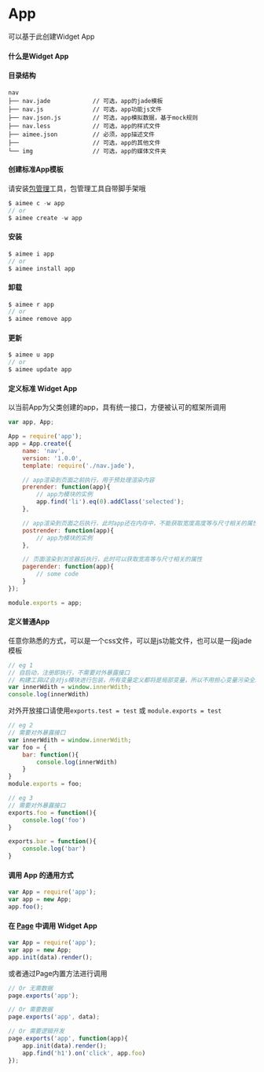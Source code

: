 # App
可以基于此创建Widget App

#### 什么是Widget App

#### 目录结构
```
nav
├── nav.jade            // 可选，app的jade模板
├── nav.js              // 可选，app功能js文件
├── nav.json.js         // 可选，app模拟数据，基于mock规则
├── nav.less            // 可选，app的样式文件
├── aimee.json          // 必须，app描述文件
├──                     // 可选，app的其他文件
└── img                 // 可选，app的媒体文件夹
```

#### 创建标准App模板
请安装[包管理](https://www.npmjs.com/package/aimee-cli)工具，包管理工具自带脚手架哦
```js
$ aimee c -w app
// or
$ aimee create -w app
```

#### 安装
```js
$ aimee i app
// or
$ aimee install app
```

#### 卸载
```js
$ aimee r app
// or
$ aimee remove app
```

#### 更新
```js
$ aimee u app
// or
$ aimee update app
```

#### 定义标准 Widget App
以当前App为父类创建的app，具有统一接口，方便被认可的框架所调用
```js
var app, App;

App = require('app');
app = App.create({
    name: 'nav',
    version: '1.0.0',
    template: require('./nav.jade'),

    // app渲染到页面之前执行，用于预处理渲染内容
    prerender: function(app){
        // app为模块的实例
        app.find('li').eq(0).addClass('selected');
    },

    // app渲染到页面之后执行，此时app还在内存中，不能获取宽度高度等与尺寸相关的属性
    postrender: function(app){
        // app为模块的实例
    },

    // 页面渲染到浏览器后执行，此时可以获取宽高等与尺寸相关的属性
    pagerender: function(app){
        // some code
    }
});

module.exports = app;
```

#### 定义普通App
任意你熟悉的方式，可以是一个css文件，可以是js功能文件，也可以是一段jade模板  
```js
// eg 1
// 自启动，注册即执行，不需要对外暴露接口
// 构建工具UZ会对js模块进行包装，所有变量定义都将是局部变量，所以不用担心变量污染全局
var innerWdith = window.innerWdith;
console.log(innerWdith)
```

对外开放接口请使用```exports.test = test``` 或 ```module.exports = test```
```js
// eg 2
// 需要对外暴露接口
var innerWdith = window.innerWdith;
var foo = {
    bar: function(){
        console.log(innerWdith)
    }
}
module.exports = foo;
```

```js
// eg 3
// 需要对外暴露接口
exports.foo = function(){
    console.log('foo')
}

exports.bar = function(){
    console.log('bar')
}
```


#### 调用 App 的通用方式
```js
var App = require('app');
var app = new App;
app.foo();
```

#### 在 [Page](http://aimee.ilinco.com/static/sage/?name=page&version=1.0.6#/app) 中调用 Widget App
```js
var App = require('app');
var app = new App;
app.init(data).render();
```
或者通过Page内置方法进行调用
```js
// Or 无需数据
page.exports('app');

// Or 需要数据
page.exports('app', data);

// Or 需要逻辑开发
page.exports('app', function(app){
    app.init(data).render();
    app.find('h1').on('click', app.foo)
});
```
